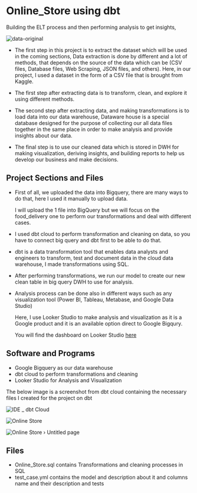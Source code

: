 # Online_Store using dbt



Building  the ELT process and then performing analysis to get insights,


![data-original](https://th.bing.com/th/id/OIP.fW_xz6J7wprbhngwgb9N9AHaFU?pid=ImgDet&rs=1)

- The first step in this project is to extract the dataset which will be used in the coming sections, Data extraction is done by different and a lot of methods, that depends on the source of the data which can be (CSV files, Database files, Web Scraping, JSON files, and others).
Here, in our project, I used a dataset in the form of a CSV file that is brought from Kaggle.



- The first step after extracting data is to transform, clean, and explore it using different methods.

- The second  step after extracting data, and making transformations is to load data into our data warehouse, Dataware house is a special database designed for the purpose of collecting our all data files together in the same place in order to make analysis and provide insights about our data.

- The final step is to use our cleaned data which is stored in DWH for making visualization, deriving insights, and building reports to help us develop our business and make decisions.

## Project Sections and Files

- First of all, we  uploaded the data into Bigquery, there are many ways to do that, here I used it manually  to upload data.
  
  I will upload the 1 file into BigQuery but we will focus on the food_delivery one to perform our transformations and deal with different cases.
  
- I used dbt cloud to perform transformation and cleaning on data, so you have to connect big query and dbt first to be able to do that.

- dbt is a data transformation tool that enables data analysts and engineers to transform, test and document data in the cloud data warehouse, I made transformations using SQL.

 - After performing transformations, we run our model to create our new clean table in big query DWH to use for analysis.

- Analysis process can be done also in different ways such as any visualization tool (Power BI, Tableau, Metabase, and Google Data Studio)

  Here, I use Looker Studio  to make analysis and visualization as it is a Google product and it is an available option direct to Google Bigqury.
  
  You will find the dashboard on Looker Studio  [here](https://lookerstudio.google.com/s/qOdg3qQGat4)


## Software and Programs
- Google Bigquery as our data warehouse
- dbt cloud to perform transformations and cleaning
- Looker Studio for Analysis and Visualization

The below image is a screenshot from dbt cloud containing the necessary files I created for the project on dbt

![IDE _ dbt Cloud](https://github.com/Abdelnaem2002/Online_Store/assets/58599482/80b32eaa-6405-4319-9679-5b091a2bb1b0)



![Online Store](https://github.com/Abdelnaem2002/Online_Store/assets/58599482/5d80d78c-b2a6-418e-b185-5150cb5d47b4)


![Online Store › Untitled page](https://github.com/Abdelnaem2002/Online_Store/assets/58599482/7062d537-ce07-4995-8039-4b5b9b322a6e)



## Files

- Online_Store.sql    contains Transformations and cleaning processes in SQL
- test_case.yml        contains  the model and description about it and  columns name and their description and tests
